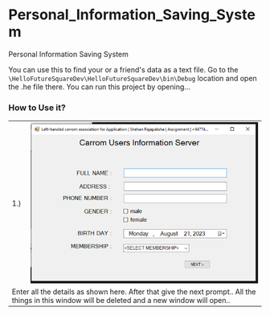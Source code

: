 # Personal_Information_Saving_System
Personal Information  Saving System 

You can use this to find your or a friend's data as a text file.
Go to the <code>\HelloFutureSquareDev\HelloFutureSquareDev\bin\Debug</code> location and open the .he file there. You can run this project by opening...

### How to Use it?

<table>
  <tr>
    <td>1.)</td>
    <td> <img src="images/panel1.png" /> </td>
  </tr>
  <tr>
    <td colspan='2'>Enter all the details as shown here. After that give the next prompt.. All the things in this window will be deleted and a new window will open..</td>
  </tr>
</table>
